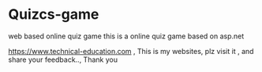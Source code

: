 # Quizcs-game
web based online quiz game 
this is a online quiz game based on asp.net

https://www.technical-education.com , This is my websites, plz visit it , and share your feedback.., Thank you
